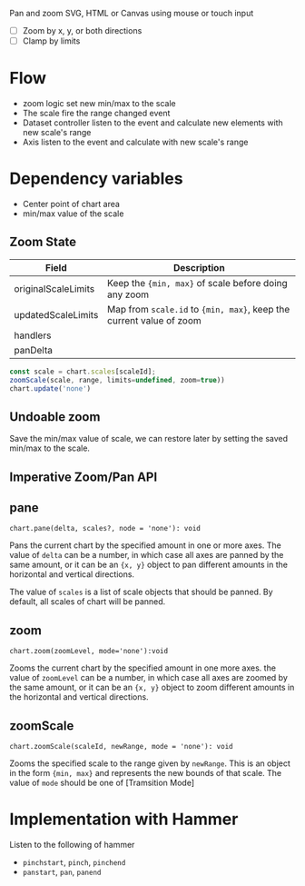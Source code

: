 Pan and zoom SVG, HTML or Canvas using mouse or touch input

- [ ] Zoom by x, y, or both directions
- [ ] Clamp by limits

# Flow
- zoom logic set new min/max to the scale
- The scale fire the range changed event
- Dataset controller listen to the event and calculate new elements with new scale's range
- Axis listen to the event and calculate with new scale's range

# Dependency variables
- Center point of chart area
- min/max value of the scale

## Zoom State
| Field | Description |
| ----- |-- |
| originalScaleLimits | Keep the `{min, max}` of scale before doing any zoom |
| updatedScaleLimits | Map from `scale.id` to `{min, max}`, keep the current value of zoom |
| handlers | |
| panDelta | |

```ts
const scale = chart.scales[scaleId];
zoomScale(scale, range, limits=undefined, zoom=true))
chart.update('none')
```

## Undoable zoom
Save the min/max value of scale, we can restore later by setting the saved min/max to the scale.

## Imperative Zoom/Pan API

## pane

`chart.pane(delta, scales?, node = 'none'): void`

Pans the current chart by the specified amount in one or more axes.
The value of `delta` can be a number, in which case all axes are panned by the same amount, or it can be an `{x, y}` object to pan different amounts in the horizontal and vertical directions.

The value of `scales` is a list of scale objects that should be panned. By default, all scales of chart will be panned.

## zoom

`chart.zoom(zoomLevel, mode='none'):void`

Zooms the current chart by the specified amount in one more axes. the value of `zoomLevel` can be a number, in which case all axes are zoomed by the same amount, or it can be an `{x, y}`  object to zoom different amounts in the horizontal and vertical directions.

## zoomScale

`chart.zoomScale(scaleId, newRange, mode = 'none'): void`

Zooms the specified scale to the range given by `newRange`.
This is an object in the form `{min, max}` and represents the new bounds of that scale.
The value of `mode` should be one of [Tramsition Mode]


# Implementation with Hammer

Listen to the following of hammer
- `pinchstart`, `pinch`, `pinchend`
- `panstart`, `pan`, `panend`